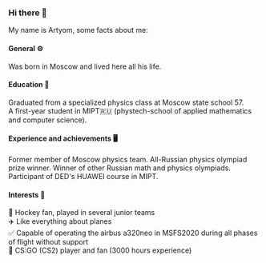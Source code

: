 ### Hi there 👋
My name is Artyom, some facts about me:  

#### General ⚙️
Was born in Moscow and lived here all his life.  
#### Education 📖
Graduated from a specialized physics class at Moscow state school 57.  
A first-year student in MIPT🇷🇺 (phystech-school of applied mathematics and computer science). 
#### Experience and achievements 🖥️
Former member of Moscow physics team. All-Russian physics olympiad prize winner. Winner of other Russian math and physics olympiads.  
Participant of DED's HUAWEI course in MIPT.  
#### Interests 💬
🏒 Hockey fan, played in several junior teams  
✈️ Like everything about planes  
✅ Сapable of operating the airbus a320neo in MSFS2020 during all phases of flight without support  
🔫 CS:GO (CS2) player and fan (3000 hours experience)

